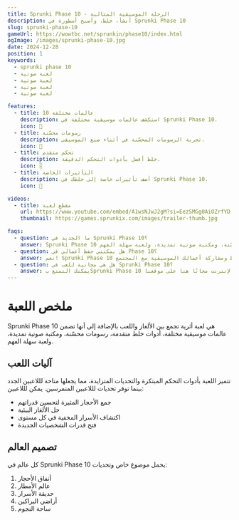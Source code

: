 ```yaml
---
title: Sprunki Phase 10 - الرحلة الموسيقية المثالية
description: أنشأ، خلط، وأصبح أسطورة في Sprunki Phase 10
slug: sprunki-phase-10
gameUrl: https://wowtbc.net/sprunkin/phase10/index.html
ogImage: /images/sprunki-phase-10.jpg
date: 2024-12-28
position: 1
keywords:
  - sprunki phase 10
  - لعبة صوتية
  - لعبة صوتية
  - لعبة صوتية
  - لعبة صوتية

features:
  - title: 10 عالمات مختلفة
    description: استكشف عالمات موسيقية مختلفة في Sprunki Phase 10.
    icon: 🎵
  - title: رسومات محسّنة
    description: تجربة الرسومات المحسّنة في أثناء صنع الموسيقى.
    icon: 🎨
  - title: تحكم متقدم
    description: خلط أفضل بأدوات التحكم الدقيقة.
    icon: 🎚️  
  - title: التأثيرات الخاصة
    description: أضف تأثيرات خاصة إلى خلطك في Sprunki Phase 10.
    icon: 💫

videos:
  - title: مقطع لعبة
    url: https://www.youtube.com/embed/A1wsNJwJ2gM?si=EezSMGg0AiOZrfYD
    thumbnail: https://games.sprunkix.com/images/trailer-thumb.jpg

faqs:
  - question: ما الجديد في Sprunki Phase 10؟
    answer: Sprunki Phase 10 يقدم عشرة عالمات موسيقية مختلفة، أدوات خلط متقدمة، رسومات محسّنة، ومكتبة صوتية تمديدة، ولعبة سهلة الفهم.
  - question: هل يمكنني حفظ أعمالي في Phase 10؟
    answer: نعم! Sprunki Phase 10 يسمح لك بحفظ ومشاركة أعمالك الموسيقية مع المجتمع.
  - question: هل هي مجانية للعب في Sprunki Phase 10؟
    answer: يمكنك التمتع بSprunki Phase 10 عبر الإنترنت مجانًا هنا على موقعنا.
---
```


# ملخص اللعبة

Sprunki Phase 10 هي لعبة أثرية تجمع بين الألغاز واللعب بالإضافة إلى أنها تضمن عالمات موسيقية مختلفة، أدوات خلط متقدمة، رسومات محسّنة، ومكتبة صوتية تمديدة، ولعبة سهلة الفهم.

## آليات اللعب

تتميز اللعبة بأدوات التحكم المبتكرة والتحديات المتزايدة، مما يجعلها متاحة لللاعبين الجدد بينما توفر تحديات لللاعبين المتمرسين. يمكن لللاعبين:

- جمع الأحجار المثيرة لتحسين قدراتهم
- حل الألغاز البيئية
- اكتشاف الأسرار المخفية في كل مستوى
- فتح قدرات الشخصيات الجديدة

## تصميم العالم

كل عالم في Sprunki Phase 10 يحمل موضوع خاص وتحديات:

1. أنفاق الأحجار
2. عالم الأمطار
3. حديقة الأسرار
4. أراضي البراكين
5. ساحة النجوم